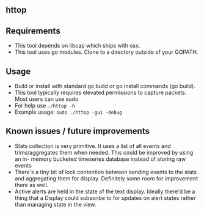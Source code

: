 httop
------------

## Requirements
- This tool depends on libcap which ships with osx.
- This tool uses go modules. Clone to a directory outside of your GOPATH.

## Usage
- Build or install with standard go build or go install commands (go build).
- This tool typically requires elevated permissions to capture packets. Most users can use sudo
- For help use `./httop -h`
- Example usage: `sudo ./httop -gui -debug`

## Known issues / future improvements
- Stats collection is very primitive. It uses a list of all events and
  trims/aggregates them when needed. This could be improved by using an in-
  memory bucketed timeseries database instead of storing raw events
- There's a tiny bit of lock contention between sending events to the stats and
  aggregating them for display. Definitely some room for improvement there as
  well.
- Active alerts are held in the state of the text display. Ideally there'd be a
  thing that a Display could subscribe to for updates on alert states rather
  than managing state in the view.

